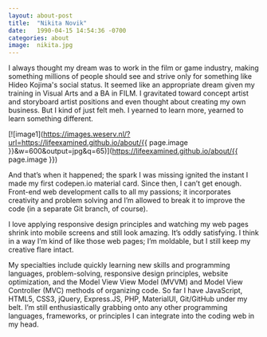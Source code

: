 ```yaml
---
layout: about-post
title:  "Nikita Novik"
date:   1990-04-15 14:54:36 -0700
categories: about
image:  nikita.jpg
---
```


I always thought my dream was to work in the film or game industry, making something millions of people should see and strive only for something like Hideo Kojima's social status. It seemed like an appropriate dream given my training in Visual Arts and a BA in FILM. I gravitated toward concept artist and storyboard artist positions and even thought about creating my own business. But I kind of just felt meh. I yearned to learn more, yearned to learn something different.

[![image1](https://images.weserv.nl/?url=https://lifeexamined.github.io/about/{{ page.image }}&w=600&output=jpg&q=65)](https://lifeexamined.github.io/about/{{ page.image }})

And that’s when it happened; the spark I was missing ignited the instant I made my first codepen.io material card. Since then, I can’t get enough. Front-end web development calls to all my passions; it incorporates creativity and problem solving and I’m allowed to break it to improve the code (in a separate Git branch, of course).

I love applying responsive design principles and watching my web pages shrink into mobile screens and still look amazing. It’s oddly satisfying. I think in a way I’m kind of like those web pages; I’m moldable, but I still keep my creative flare intact.

My specialties include quickly learning new skills and programming languages, problem-solving, responsive design principles, website optimization, and the Model View View Model (MVVM) and Model View Controller (MVC) methods of organizing code. So far I have JavaScript, HTML5, CSS3, jQuery, Express.JS, PHP, MaterialUI, Git/GitHub under my belt. I’m still enthusiastically grabbing onto any other programming languages, frameworks, or principles I can integrate into the coding web in my head.